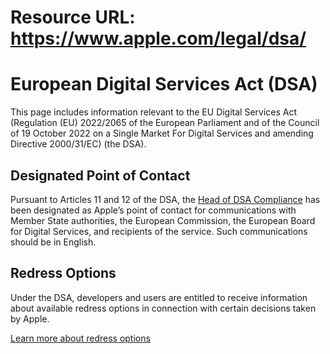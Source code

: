 # Resource URL: https://www.apple.com/legal/dsa/
European Digital Services Act (DSA)
===================================

This page includes information relevant to the EU Digital Services Act (Regulation (EU) 2022/2065 of the European Parliament and of the Council of 19 October 2022 on a Single Market For Digital Services and amending Directive 2000/31/EC) (the DSA).

Designated Point of Contact
---------------------------

Pursuant to Articles 11 and 12 of the DSA, the [Head of DSA Compliance](mailto:dsacompliance@apple.com) has been designated as Apple’s point of contact for communications with Member State authorities, the European Commission, the European Board for Digital Services, and recipients of the service. Such communications should be in English.

Redress Options
---------------

Under the DSA, developers and users are entitled to receive information about available redress options in connection with certain decisions taken by Apple.

[Learn more about redress options](https://www.apple.com/legal/dsa/redress-options)